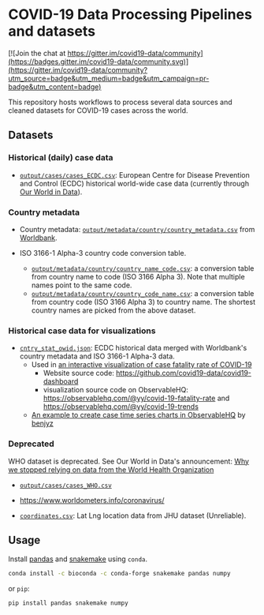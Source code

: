 # COVID-19 Data Processing Pipelines and datasets

[![Join the chat at https://gitter.im/covid19-data/community](https://badges.gitter.im/covid19-data/community.svg)](https://gitter.im/covid19-data/community?utm_source=badge&utm_medium=badge&utm_campaign=pr-badge&utm_content=badge)

This repository hosts workflows to process several data sources and cleaned datasets for COVID-19 cases across the world.

## Datasets 

### Historical (daily) case data 

- [`output/cases/cases_ECDC.csv`](https://github.com/covid19-data/covid19-data/blob/master/output/cases/cases_ECDC.csv): European Centre for Disease Prevention and Control (ECDC) historical world-wide case data (currently through [Our World in Data](https://ourworldindata.org/coronavirus-source-data)).

### Country metadata 

- Country metadata: [`output/metadata/country/country_metadata.csv`](https://github.com/covid19-data/covid19-data/blob/master/output/metadata/country/country_metadata.csv) from [Worldbank](https://data.worldbank.org/indicator/SP.POP.TOTL).

- ISO 3166-1 Alpha-3 country code conversion table. 
    - [`output/metadata/country/country_name_code.csv`](https://github.com/yy/covid19-data/blob/master/output/metadata/country/country_name_code.csv): a conversion table from country name to code (ISO 3166 Alpha 3). Note that multiple names point to the same code.
    - [`output/metadata/country/country_code_name.csv`](https://github.com/yy/covid19-data/blob/master/output/metadata/country/country_code_name.csv): a conversion table from country code (ISO 3166 Alpha 3) to country name. The shortest country names are picked from the above dataset.


### Historical case data for visualizations

- [`cntry_stat_owid.json`](https://github.com/yy/covid19-data/blob/master/output/cntry_stat_owid.json): ECDC historical data merged with Worldbank's country metadata and ISO 3166-1 Alpha-3 data. 
  - Used in [an interactive visualization of case fatality rate of COVID-19](http://yyahn.com/covid19)
    - Website source code: https://github.com/covid19-data/covid19-dashboard
    - visualization source code on ObservableHQ: https://observablehq.com/@yy/covid-19-fatality-rate and https://observablehq.com/@yy/covid-19-trends
  - [An example to create case time series charts in ObservableHQ](https://observablehq.com/@benjyz/covid-chart-alpha) by [benjyz](https://github.com/benjyz)


### Deprecated

WHO dataset is deprecated. See Our World in Data's announcement: [Why we stopped relying on data from the World Health Organization](https://ourworldindata.org/coronavirus#why-we-stopped-relying-on-data-from-the-world-health-organization)

- [`output/cases/cases_WHO.csv`](https://github.com/covid19-data/covid19-data/blob/master/output/cases/cases_WHO.csv)

- https://www.worldometers.info/coronavirus/

- [`coordinates.csv`](https://github.com/yy/covid19-data/blob/master/output/location/coordinates.csv): Lat Lng location data from JHU dataset (Unreliable).

## Usage

Install [pandas](https://pandas.pydata.org/) and [snakemake](https://snakemake.readthedocs.io/en/stable/) using `conda`.

```sh
conda install -c bioconda -c conda-forge snakemake pandas numpy
```

or `pip`:

```sh
pip install pandas snakemake numpy
```

